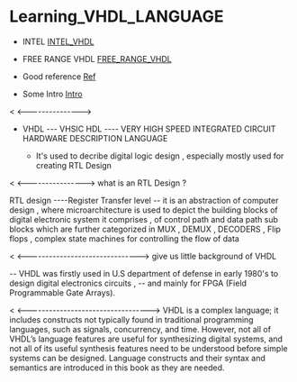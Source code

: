 # Learning_VHDL_LANGUAGE


   - INTEL
        [INTEL_VHDL](https://www.bing.com/videos/riverview/relatedvideo?&q=basic+of+vhdl+intel&&mid=0560627AA878FB5007350560627AA878FB500735&&FORM=VRDGAR)
 
   - FREE RANGE VHDL
      [FREE_RANGE_VHDL](https://faculty-web.msoe.edu/johnsontimoj/EE3921/files3921/Book_FreeRangeVHDL.pdf)
  
   - Good reference
   [Ref](https://ics.uci.edu/~jmoorkan/vhdlref/)
     
   - Some Intro
     [Intro](https://www.synthworks.com/papers/vhdl_math_tricks_mapld_2003.pdf)

     
   < <--------------->

- VHDL ---    VHSIC HDL ---- VERY HIGH SPEED INTEGRATED CIRCUIT HARDWARE DESCRIPTION LANGUAGE

     - It's used to decribe digital logic design , especially mostly used for creating RTL Design 

< <---------------->
what is an RTL Design ?

RTL design ----Register Transfer level
-- it is an abstraction of computer design , where microarchitecture is used to 
   depict the building blocks of digital electronic system it comprises , of control path and data path sub blocks 
   which are further categorized in MUX , DEMUX  , DECODERS , Flip flops ,
   complex state machines for controlling the flow of data 


< <------------------------------->
give us little background of VHDL 

-- VHDL was firstly used in U.S department of defense in early 1980's to design digital electronics circuits ,
-- and mainly for FPGA (Field Programmable Gate Arrays).


< <---------------------------------->
VHDL is a complex language; it includes constructs not typically found in traditional
programming languages, such as signals, concurrency, and time.
However, not all of VHDL’s language features are useful for synthesizing digital
systems, and not all of its useful synthesis features need to be understood before
simple systems can be designed. Language constructs and their syntax and semantics
are introduced in this book as they are needed.
